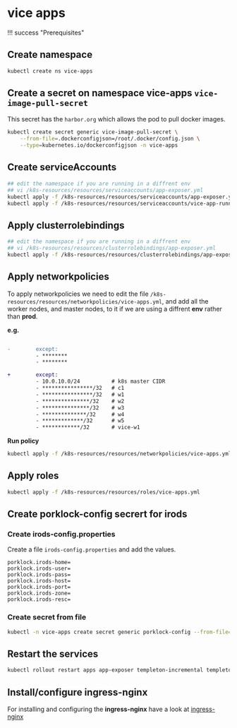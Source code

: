 # vice apps

!!! success "Prerequisites"


## Create namespace
```bash
kubectl create ns vice-apps
```

## Create a secret on namespace vice-apps `vice-image-pull-secret`

This secret has the `harbor.org` which allows the pod to pull docker images.

```bash
kubectl create secret generic vice-image-pull-secret \
    --from-file=.dockerconfigjson=/root/.docker/config.json \
    --type=kubernetes.io/dockerconfigjson -n vice-apps
```

## Create serviceAccounts

```bash
## edit the namespace if you are running in a diffrent env
## vi /k8s-resources/resources/serviceaccounts/app-exposer.yml
kubectl apply -f /k8s-resources/resources/serviceaccounts/app-exposer.yml
kubectl apply -f /k8s-resources/resources/serviceaccounts/vice-app-runner.yml
```

## Apply clusterrolebindings

```bash
## edit the namespace if you are running in a diffrent env
## vi /k8s-resources/resources/clusterrolebindings/app-exposer.yml
kubectl apply -f /k8s-resources/resources/clusterrolebindings/app-exposer.yml
```

## Apply networkpolicies

To apply networkpolicies we need to edit the file `/k8s-resources/resources/networkpolicies/vice-apps.yml`, and add all the worker nodes, and master nodes, to it if we are using a diffrent **env** rather than
**prod**.

**e.g.**

```diff

-        except:
         - ********
         - ********

+        except:
         - 10.0.10.0/24          # k8s master CIDR
         - ****************/32   # c1 
         - ****************/32   # w1 
         - ***************/32    # w2 
         - ***************/32    # w3 
         - **************/32     # w4
         - *************/32      # w5 
         - ************/32       # vice-w1 
```

**Run policy**

```bash
kubectl apply -f /k8s-resources/resources/networkpolicies/vice-apps.yml
```

## Apply roles

```bash
kubectl apply -f /k8s-resources/resources/roles/vice-apps.yml
```

## Create porklock-config secrert for irods

### Create irods-config.properties

Create a file `irods-config.properties` and add the values.

```properties
porklock.irods-home=
porklock.irods-user=
porklock.irods-pass=
porklock.irods-host=
porklock.irods-port=
porklock.irods-zone=
porklock.irods-resc=
```

### Create secret from file

```bash
kubectl -n vice-apps create secret generic porklock-config --from-file=irods-config.properties
```

## Restart the services
```bash
kubectl rollout restart apps app-exposer templeton-incremental templeton-periodic -n NAMESPACE
```

## Install/configure ingress-nginx

For installing and configuring the **ingress-nginx** have a look at [ingress-nginx](ingress-nginx.md)
